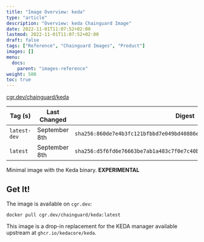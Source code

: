 ```yaml
---
title: "Image Overview: keda"
type: "article"
description: "Overview: keda Chainguard Image"
date: 2022-11-01T11:07:52+02:00
lastmod: 2022-11-01T11:07:52+02:00
draft: false
tags: ["Reference", "Chainguard Images", "Product"]
images: []
menu:
  docs:
    parent: "images-reference"
weight: 500
toc: true
---
```


[cgr.dev/chainguard/keda](https://github.com/chainguard-images/images/tree/main/images/keda)

| Tag (s)       | Last Changed  | Digest                                                                    |
|---------------|---------------|---------------------------------------------------------------------------|
|  `latest-dev` | September 8th | `sha256:860de7e4b3fc121bfbbd7e049bd40886e92962d14b50cfad698f809fc96afd00` |
|  `latest`     | September 8th | `sha256:d5f6fd6e76663be7ab1a483c7f0e7c40b602a36f4e3a1cadb10e9e7bc92ef89f` |



Minimal image with the Keda binary. **EXPERIMENTAL**

## Get It!

The image is available on `cgr.dev`:

```
docker pull cgr.dev/chainguard/keda:latest
```

This image is a drop-in replacement for the KEDA manager available upstream at `ghcr.io/kedacore/keda`.

